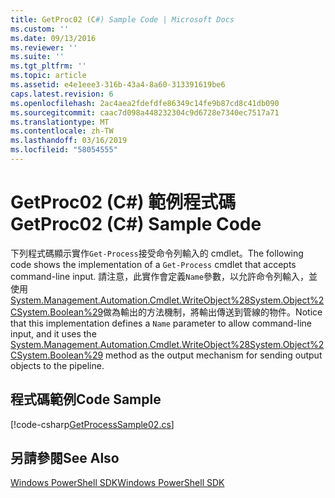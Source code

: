 ```yaml
---
title: GetProc02 (C#) Sample Code | Microsoft Docs
ms.custom: ''
ms.date: 09/13/2016
ms.reviewer: ''
ms.suite: ''
ms.tgt_pltfrm: ''
ms.topic: article
ms.assetid: e4e1eee3-316b-43a4-8a60-313391619be6
caps.latest.revision: 6
ms.openlocfilehash: 2ac4aea2fdefdfe86349c14fe9b87cd8c41db090
ms.sourcegitcommit: caac7d098a448232304c9d6728e7340ec7517a71
ms.translationtype: MT
ms.contentlocale: zh-TW
ms.lasthandoff: 03/16/2019
ms.locfileid: "58054555"
---
```

# <a name="getproc02-c-sample-code"></a><span data-ttu-id="04803-102">GetProc02 (C#) 範例程式碼</span><span class="sxs-lookup"><span data-stu-id="04803-102">GetProc02 (C#) Sample Code</span></span>

<span data-ttu-id="04803-103">下列程式碼顯示實作`Get-Process`接受命令列輸入的 cmdlet。</span><span class="sxs-lookup"><span data-stu-id="04803-103">The following code shows the implementation of a `Get-Process` cmdlet that accepts command-line input.</span></span> <span data-ttu-id="04803-104">請注意，此實作會定義`Name`參數，以允許命令列輸入，並使用[System.Management.Automation.Cmdlet.WriteObject%28System.Object%2CSystem.Boolean%29](/dotnet/api/System.Management.Automation.Cmdlet.WriteObject%28System.Object%2CSystem.Boolean%29)做為輸出的方法機制，將輸出傳送到管線的物件。</span><span class="sxs-lookup"><span data-stu-id="04803-104">Notice that this implementation defines a `Name` parameter to allow command-line input, and it uses the [System.Management.Automation.Cmdlet.WriteObject%28System.Object%2CSystem.Boolean%29](/dotnet/api/System.Management.Automation.Cmdlet.WriteObject%28System.Object%2CSystem.Boolean%29) method as the output mechanism for sending output objects to the pipeline.</span></span>

## <a name="code-sample"></a><span data-ttu-id="04803-105">程式碼範例</span><span class="sxs-lookup"><span data-stu-id="04803-105">Code Sample</span></span>

[!code-csharp[GetProcessSample02.cs](../../powershell-sdk-samples/SDK-2.0/csharp/GetProcessSample02/GetProcessSample02.cs#L11-L76 "GetProcessSample02.cs")]

## <a name="see-also"></a><span data-ttu-id="04803-106">另請參閱</span><span class="sxs-lookup"><span data-stu-id="04803-106">See Also</span></span>

[<span data-ttu-id="04803-107">Windows PowerShell SDK</span><span class="sxs-lookup"><span data-stu-id="04803-107">Windows PowerShell SDK</span></span>](../windows-powershell-reference.md)